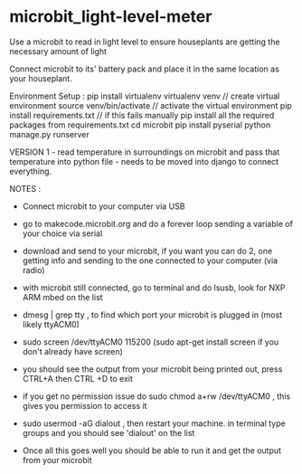 # microbit_light-level-meter
Use a microbit to read in light level to ensure houseplants are getting the necessary amount of light

Connect microbit to its' battery pack and place it in the same location as your houseplant. 

Environment Setup : 
pip install virtualenv
virtualenv venv // create virtual environment
source venv/bin/activate  // activate the virtual environment
pip install requirements.txt // if this fails manually pip install all the required packages from requirements.txt
cd microbit
pip install pyserial
python manage.py runserver

VERSION 1 - read temperature in surroundings on microbit and pass that temperature into python file - needs to be moved into django to connect everything. 

NOTES : 
- Connect microbit to your computer via USB 

- go to makecode.microbit.org and do a forever loop sending a variable of your choice via serial 

- download and send to your microbit, if you want you can do 2, one getting info and sending to the one connected to your computer (via radio) 

- with microbit still connected, go to terminal and do lsusb, look for NXP ARM mbed on the list 

- dmesg | grep tty , to find which port your microbit is plugged in (most likely ttyACM0) 

- sudo screen /dev/ttyACM0 115200 (sudo apt-get install screen if you don't already have screen) 

- you should see the output from your microbit being printed out, press CTRL+A then CTRL +D to exit 

- if you get no permission issue do sudo chmod a+rw /dev/ttyACM0 , this gives you permission to access it 

- sudo usermod -aG dialout <username> , then restart your machine. in terminal type groups and you should see 'dialout' on the list 

- Once all this goes well you should be able to run it and get the output from your microbit 